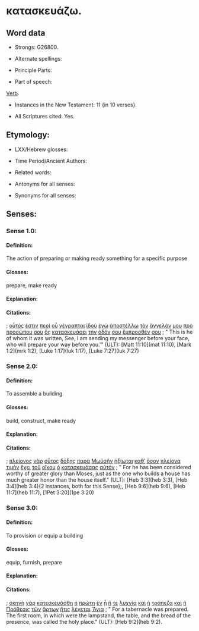 # κατασκευάζω.

<!-- Status: S2=Needs2ndReview -->
<!-- Lexica used for edits: BDAG, FFM, LN, BN, A-S -->

## Word data

* Strongs: G26800.


* Alternate spellings:

* Principle Parts: 

* Part of speech: 

[Verb](http://ugg.readthedocs.io/en/latest/verb.html).

* Instances in the New Testament: 11 {in 10 verses}.

* All Scriptures cited: Yes.

## Etymology: 

* LXX/Hebrew glosses: 

* Time Period/Ancient Authors: 

* Related words: 

* Antonyms for all senses:

* Synonyms for all senses: 

## Senses:

### Sense 1.0:

#### Definition: 

The action of preparing or making ready something for a specific purpose 

#### Glosses:

prepare, make ready

#### Explanation:

#### Citations:

; [οὗτός](../G37780/01.md) [ἐστιν](../G99999/01.md) [περὶ](../G40120/01.md) [οὗ](../G37390/01.md) [γέγραπται](../G11250/01.md) [ἰδοὺ](../G37080/01.md) [ἐγὼ](../G14730/01.md) [ἀποστέλλω](../G06490/01.md) [τὸν](../G35880/01.md) [ἄγγελόν](../G00320/01.md) [μου](../G14730/01.md) [πρὸ](../G42530/01.md) [προσώπου](../G43830/01.md) [σου](../G47710/01.md) [ὃς](../G37390/01.md) [κατασκευάσει](../G26800/01.md) [τὴν](../G35880/01.md) [ὁδόν](../G35980/01.md) [σου](../G47710/01.md) [ἔμπροσθέν](../G17150/01.md) [σου](../G47710/01.md)
; " This is he of whom it was written, See, I am sending my messenger before your face, who will prepare your way before you.'" (ULT): 
[Matt 11:10](mat 11:10),  [Mark 1:2](mrk 1:2),  [Luke 1:17](luk 1:17),  [Luke 7:27](luk 7:27)

### Sense 2.0:

#### Definition: 

To assemble a building 

#### Glosses:

build, construct, make ready

#### Explanation:

#### Citations:

; [πλείονος](../G41190/01.md) [γὰρ](../G10630/01.md) [οὗτος](../G37780/01.md) [δόξης](../G13910/01.md) [παρὰ](../G38440/01.md) [Μωϋσῆν](../G34750/01.md) [ἠξίωται](../G05150/01.md) [καθ’](../G25960/01.md) [ὅσον](../G37450/01.md) [πλείονα](../G41190/01.md) [τιμὴν](../G50920/01.md) [ἔχει](../G21920/01.md) [τοῦ](../G35880/01.md) [οἴκου](../G36240/01.md) [ὁ](../G35880/01.md) [κατασκευάσας](../G26800/01.md) [αὐτόν](../G08460/01.md)
; " For he has been considered worthy of greater glory than Moses, just as the one who builds a house has much greater honor than the house itself." (ULT): 
[Heb 3:3](heb 3:3),  [Heb 3:4](heb 3:4){2 instances, both for this Sense};, [Heb 9:6](heb 9:6),  [Heb 11:7](heb 11:7),  [1Pet 3:20](1pe 3:20)


### Sense 3.0:

#### Definition: 

To provision or equip a building 

#### Glosses:

equip, furnish, prepare

#### Explanation:

#### Citations:

; [σκηνὴ](../G46330/01.md) [γὰρ](../G10630/01.md) [κατεσκευάσθη](../G26800/01.md) [ἡ](../G35880/01.md) [πρώτη](../G44130/01.md) [ἐν](../G17220/01.md) [ᾗ](../G37390/01.md) [ἥ](../G35880/01.md) [τε](../G50370/01.md) [λυχνία](../G30870/01.md) [καὶ](../G25320/01.md) [ἡ](../G35880/01.md) [τράπεζα](../G51320/01.md) [καὶ](../G25320/01.md) [ἡ](../G35880/01.md) [Πρόθεσις](../G42860/01.md) [τῶν](../G35880/01.md) [ἄρτων](../G07400/01.md) [ἥτις](../G37480/01.md) [λέγεται](../G30040/01.md) [Ἅγια](../G00400/01.md)
; " For a tabernacle was prepared. The first room, in which were the lampstand, the table, and the bread of the presence, was called the holy place." (ULT): 
[Heb 9:2](heb 9:2).
